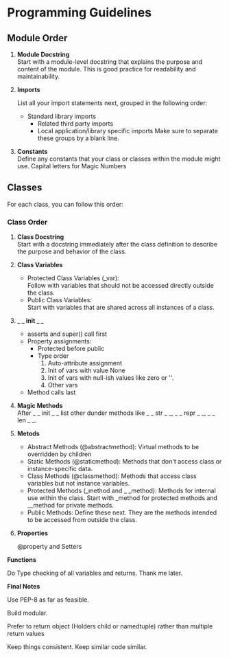 # Programming Guidelines

## Module Order

1. **Module Docstring**<br>
Start with a module-level docstring that explains the purpose and content of the module. This is good practice for readability and maintainability.

2. **Imports**

	List all your import statements next, grouped in the following order:
   - Standard library imports
     - Related third party imports
     - Local application/library specific imports
     Make sure to separate these groups by a blank line.

3. **Constants**<br>
Define any constants that your class or classes within the module might use.
Capital letters for Magic Numbers


## Classes
For each class, you can follow this order:


### Class Order

1.  **Class Docstring**<br>
	Start with a docstring immediately after the class definition to describe the purpose and behavior of the class.

2. **Class Variables**<br>
	- Protected Class Variables (_var):<br>Follow with variables that should not be accessed directly outside the class.
	- Public Class Variables:<br>Start with variables that are shared across all instances of a class.
	
3. **_ _ init _ _**<br>
	- asserts and super() call first
    - Property assignments:
      - Protected before public
      - Type order 
        1. Auto-attribute assignment
        2. Init of vars with value None
        3. Init of vars with null-ish values like zero or ''.
        4. Other vars
	- Method calls last

4. **Magic Methods**<br>
	After _ _ init _ _ list other dunder methods like _ _ str _ _, _ _ repr _ _, _ _ len _ _.

6. **Metods**
    - Abstract Methods (@abstractmethod): Virtual methods to be overridden by children
	- Static Methods (@staticmethod): Methods that don't access class or instance-specific data.
	- Class Methods (@classmethod): Methods that access class variables but not instance variables.
	- Protected Methods (_method and _ _method): Methods for internal use within the class. Start with _method for protected methods and __method for private methods.
	- Public Methods: Define these next. They are the methods intended to be accessed from outside the class.
   
5. **Properties**

   @property and Setters

**Functions**

Do Type checking of all variables and returns. Thank me later.

	

**Final Notes**
	
Use PEP-8 as far as feasible.	

Build modular.

Prefer to return object (Holders child or namedtuple) rather than multiple return values 

Keep things consistent. Keep similar code similar.
